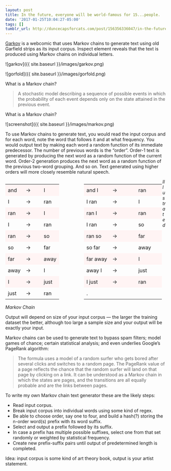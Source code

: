 ```yaml
---
layout: post
title: In the future, everyone will be world-famous for 15...people.
date: '2017-01-25T10:04:27-05:00'
tags: []
tumblr_url: http://duncecapsforcats.com/post/156356336047/in-the-future-everyone-will-be-world-famous-for
---
```

[Garkov](http://joshmillard.com/garkov/) is a webcomic that uses Markov chains to generate text using old Garfield strips as its input corpus. Inspect element reveals that the text is produced using Markov chains on individual letters.

![garkov]({{ site.baseurl }}/images/garkov.png)

![gorfold]({{ site.baseurl }}/images/gorfold.png)

What is a Markov chain?

>A stochastic model describing a sequence of possible events in which the probability of each event depends only on the state attained in the previous event.

What is a Markov chain?

![screenshot]({{ site.baseurl }}/images/markov.png)

To use Markov chains to generate text, you would read the input corpus and for each word, note the word that follows it and at what frequency. You would output text by making each word a random function of its immediate predecessor. The number of previous words is the “order”. Order-1 text is generated by producing the next word as a random function of the current word. Order-2 generation produces the next word as a random function of the previous two-word grouping. And so on. Text generated using higher orders will more closely resemble natural speech.

<style scoped="scoped">
table {
    border: 0;
    width: 49%;
    float: left;
    }
    tr:nth-child(odd) {background-color:#fff4f4}
    td {padding: 8px;
        text-align: left;
        width: 33%;
      }
</style>
<table><tr><td>and</td><td>-&gt;</td><td>I</td></tr><tr><td>I</td><td>-&gt;</td><td>ran</td></tr><tr><td>ran</td><td>-&gt;</td><td>I</td></tr><tr><td>I</td><td>-&gt;</td><td>ran</td></tr><tr><td>ran</td><td>-&gt;</td><td>so</td></tr><tr><td>so</td><td>-&gt;</td><td>far</td></tr><tr><td>far</td><td>-&gt;</td><td>away</td></tr><tr><td>away</td><td>-&gt;</td><td>I</td></tr><tr><td>I</td><td>-&gt;</td><td>just</td></tr><tr><td>just</td><td>-&gt;</td><td>ran</td></tr></table>
<style scoped="scoped">
table {
    border: 0;
    width: 49%;
   float: left;
    }
    tr:nth-child(odd) {background-color:#fff4f4}
    td {padding: 8px;
        text-align: left;
        width: 33%;
      }
</style>
<table><tr><td>and I</td><td>-&gt;</td><td>ran</td></tr><tr><td>I ran</td><td>-&gt;</td><td>I</td></tr><tr><td>ran I</td><td>-&gt;</td><td>ran</td></tr><tr><td>I ran</td><td>-&gt;</td><td>so</td></tr><tr><td>ran so</td><td>-&gt;</td><td>far</td></tr><tr><td>so far</td><td>-&gt;</td><td>away</td></tr><tr><td>far away</td><td>-&gt;</td><td>I</td></tr><tr><td>away I</td><td>-&gt;</td><td>just</td></tr><tr><td>I just</td><td>-&gt;</td><td>ran</td></tr><tr><td>.</td><td></td><td></td></tr>
</table>

*Illustrated Markov Chain*

Output will depend on size of your input corpus — the larger the training dataset the better, although too large a sample size and your output will be exactly your input.

Markov chains can be used to generate text to bypass spam filters; model games of chance; certain statistical analysis; and even underlies Google’s PageRank algorithm:

>The formula uses a model of a random surfer who gets bored after several clicks and switches to a random page. The PageRank value of a page reflects the chance that the random surfer will land on that page by clicking on a link. It  can be understood as a Markov chain in which the states are pages, and the transitions are all equally probable and are the links between pages.

To write my own Markov chain text generator these are the likely steps:

+ Read input corpus.
+ Break input corpus into individual words using some kind of regex.
+ Be able to choose order, say one to four, and build a hash(?) storing the n-order word(s) prefix with its word suffix.
+ Select and output a prefix followed by its suffix.
+ In case a prefix has multiple possible suffixes, select one from that set randomly or weighted by statistical frequency.
+ Create new prefix-suffix pairs until output of predetermined length is completed.

Idea: input corpus is some kind of art theory book, output is your artist statement.
